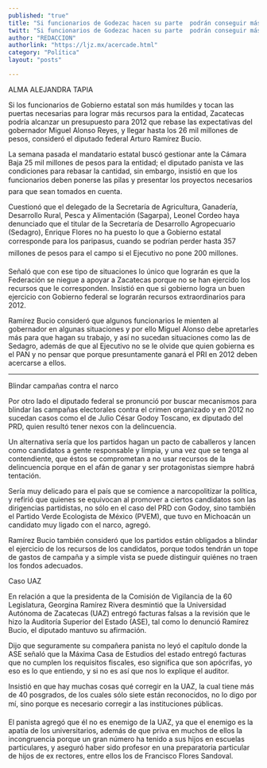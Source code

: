 ```yaml
---
published: "true"
title: "Si funcionarios de Godezac hacen su parte  podrán conseguir más presupuesto: Bucio"
twitt: "Si funcionarios de Godezac hacen su parte  podrán conseguir más presupuesto: Bucio"
author: "REDACCION"
authorlink: "https://ljz.mx/acercade.html"
category: "Política"
layout: "posts"

---
```



  ALMA ALEJANDRA TAPIA



  Si los funcionarios de Gobierno estatal son más humildes y tocan las puertas necesarias para lograr más recursos para la entidad, Zacatecas podría alcanzar un presupuesto para 2012 que rebase las expectativas del gobernador Miguel Alonso Reyes, y llegar hasta los 26 mil millones de pesos, consideró el diputado federal Arturo Ramírez Bucio.



  La semana pasada el mandatario estatal buscó gestionar ante la Cámara Baja 25 mil millones de pesos para la entidad; el diputado panista ve las condiciones para rebasar la cantidad, sin embargo, insistió en que los funcionarios deben ponerse las pilas y presentar los proyectos necesarios para que sean tomados en cuenta.



  Cuestionó que el delegado de la Secretaría de Agricultura, Ganadería, Desarrollo Rural, Pesca y Alimentación (Sagarpa), Leonel Cordeo haya denunciado que el titular de la Secretaría de Desarrollo Agropecuario (Sedagro), Enrique Flores no ha puesto lo que a Gobierno estatal corresponde para los paripasus, cuando se podrían perder hasta 357 millones de pesos para el campo si el Ejecutivo no pone 200 millones.



  Señaló que con ese tipo de situaciones lo único que lograrán es que la Federación se niegue a apoyar a Zacatecas porque no se han ejercido los recursos que le corresponden. Insistió en que si gobierno logra un buen ejercicio con Gobierno federal se lograrán recursos extraordinarios para 2012.



  Ramírez Bucio consideró que algunos funcionarios le mienten al gobernador en algunas situaciones y por ello Miguel Alonso debe apretarles más para que hagan su trabajo, y así no sucedan situaciones como las de Sedagro, además de que al Ejecutivo no se le olvide que quien gobierna es el PAN y no pensar que porque presuntamente ganará el PRI en 2012 deben acercarse a ellos.


** **


  Blindar campañas contra el narco



  Por otro lado el diputado federal se pronunció por buscar mecanismos para blindar las campañas electorales contra el crimen organizado y en 2012 no sucedan casos como el de Julio César Godoy Toscano, ex diputado del PRD, quien resultó tener nexos con la delincuencia.



  Un alternativa sería que los partidos hagan un pacto de caballeros y lancen como candidatos a gente responsable y limpia, y una vez que se tenga al contendiente, que éstos se comprometan a no usar recursos de la delincuencia porque en el afán de ganar y ser protagonistas siempre habrá tentación.



  Sería muy delicado para el país que se comience a narcopolitizar la política, y refirió que quienes se equivocan al promover a ciertos candidatos son las dirigencias partidistas, no sólo en el caso del PRD con Godoy, sino también el Partido Verde Ecologista de México (PVEM), que tuvo en Michoacán un candidato muy ligado con el narco, agregó.



  Ramírez Bucio también consideró que los partidos están obligados a blindar el ejercicio de los recursos de los candidatos, porque todos tendrán un tope de gastos de campaña y a simple vista se puede distinguir quiénes no traen los fondos adecuados.



  Caso UAZ



  En relación a que la presidenta de la Comisión de Vigilancia de la 60 Legislatura, Georgina Ramírez Rivera desmintió que la Universidad Autónoma de Zacatecas (UAZ) entregó facturas falsas a la revisión que le hizo la Auditoría Superior del Estado (ASE), tal como lo denunció Ramírez Bucio, el diputado mantuvo su afirmación.



  Dijo que seguramente su compañera panista no leyó el capítulo donde la ASE señaló que la Máxima Casa de Estudios del estado entregó facturas que no cumplen los requisitos fiscales, eso significa que son apócrifas, yo eso es lo que entiendo, y si no es así que nos lo explique el auditor.



  Insistió en que hay muchas cosas qué corregir en la UAZ, la cual tiene más de 40 posgrados, de los cuales sólo siete están reconocidos, no lo digo por mí, sino porque es necesario corregir a las instituciones públicas.



  El panista agregó que él no es enemigo de la UAZ, ya que el enemigo es la apatía de los universitarios, además de que priva en muchos de ellos la incongruencia porque un gran número ha tenido a sus hijos en escuelas particulares, y aseguró haber sido profesor en una preparatoria particular de hijos de ex rectores, entre ellos los de Francisco Flores Sandoval.

